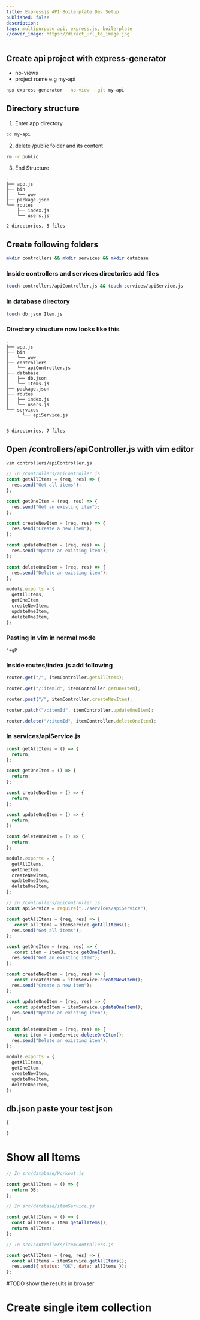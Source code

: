 ```yaml
---
title: Expressjs API Boilerplate Dev Setup
published: false
description: 
tags: multipurpose api, express.js, boilerplate
//cover_image: https://direct_url_to_image.jpg
---
```


## Create api project with express-generator
- no-views
- project name e.g my-api
```bash
npx express-generator --no-view --git my-api
```

## Directory structure
1. Enter app directory
```bash
cd my-api
```
2. delete /public folder and its content
```bash
rm -r public
```
3. End Structure
```
.
├── app.js
├── bin
│   └── www
├── package.json
└── routes
    ├── index.js
    └── users.js

2 directories, 5 files 
```
## Create following folders
```bash
mkdir controllers && mkdir services && mkdir database
```
### Inside controllers and services directories add files
```bash
touch controllers/apiController.js && touch services/apiService.js
```

### In database directory
```bash
touch db.json Item.js
```

### Directory structure now looks like this
```
.
├── app.js
├── bin
│   └── www
├── controllers
│   └── apiController.js
├── database
│   ├── db.json
│   └── Items.js
├── package.json
├── routes
│   ├── index.js
│   └── users.js
└── services
      └── apiService.js
 

6 directories, 7 files

```

## Open /controllers/apiController.js with vim editor

```bash
vim controllers/apiController.js
```

```js
// In /controllers/apiController.js
const getAllItems = (req, res) => {
  res.send("Get all items");
};

const getOneItem = (req, res) => {
  res.send("Get an existing item");
};

const createNewItem = (req, res) => {
  res.send("Create a new item");
};

const updateOneItem = (req, res) => {
  res.send("Update an existing item");
};

const deleteOneItem = (req, res) => {
  res.send("Delete an existing item");
};

module.exports = {
  getAllItems,
  getOneItem,
  createNewItem,
  updateOneItem,
  deleteOneItem,
};
```

### Pasting in vim in normal mode 
```vim
"+gP
```
### Inside routes/index.js add following

```js
router.get("/", itemController.getAllItems);

router.get("/:itemId", itemController.getOneItem);

router.post("/", itemController.createNewItem);

router.patch("/:itemId", itemController.updateOneItem);

router.delete("/:itemId", itemController.deleteOneItem);

```

### In services/apiService.js
```js
const getAllItems = () => {
  return;
};

const getOneItem = () => {
  return;
};

const createNewItem = () => {
  return;
};

const updateOneItem = () => {
  return;
};

const deleteOneItem = () => {
  return;
};

module.exports = {
  getAllItems,
  getOneItem,
  createNewItem,
  updateOneItem,
  deleteOneItem,
};
```

```js
// In /controllers/apiController.js
const apiService = require("../services/apiService");

const getAllItems = (req, res) => {
   const allItems = itemService.getAllItems();
  res.send("Get all items");
};

const getOneItem = (req, res) => {
   const item = itemService.getOneItem();
  res.send("Get an existing item");
};

const createNewItem = (req, res) => {
   const createdItem = itemService.createNewItem();
  res.send("Create a new item");
};

const updateOneItem = (req, res) => {
   const updatedItem = itemService.updateOneItem();
  res.send("Update an existing item");
};

const deleteOneItem = (req, res) => {
   const item = itemService.deleteOneItem();
  res.send("Delete an existing item");
};

module.exports = {
  getAllItems,
  getOneItem,
  createNewItem,
  updateOneItem,
  deleteOneItem,
};
```

## db.json paste your test json 

```json
{

}
```

# Show all Items 

```js
// In src/database/Workout.js

const getAllItems = () => {
  return DB;
};
```

```js
// In src/database/itemService.js

const getAllItems = () => {
  const allItems = Item.getAllItems();
  return allItems;
};

```

```js
// In src/controllers/itemControllers.js

const getAllItems = (req, res) => {
  const allItems = itemService.getAllItems();
  res.send({ status: "OK", data: allItems });
};

```

#TODO show the results in browser

# Create single item collection
```js

```
